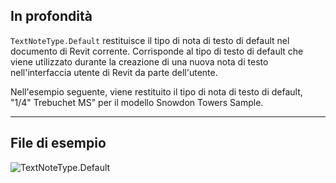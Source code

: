 ## In profondità
`TextNoteType.Default` restituisce il tipo di nota di testo di default nel documento di Revit corrente. Corrisponde al tipo di testo di default che viene utilizzato durante la creazione di una nuova nota di testo nell'interfaccia utente di Revit da parte dell'utente.

Nell'esempio seguente, viene restituito il tipo di nota di testo di default, "1/4" Trebuchet MS" per il modello Snowdon Towers Sample.
___
## File di esempio

![TextNoteType.Default](./Revit.Elements.TextNoteType.Default_img.jpg)
